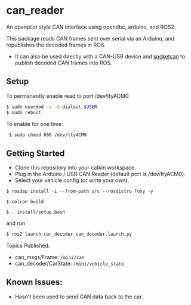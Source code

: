 # can_reader

An openpilot style CAN interface using opendbc, arduino, and ROS2.

This package reads CAN frames sent over serial via an Arduino, and republishes the decoded frames in ROS.
- It can also be used directly with a CAN-USB device and [socketcan](http://wiki.ros.org/socketcan_interface) to publish decoded CAN frames into ROS.

## Setup
To permanently enable read to port /dev/ttyACM0
``` bash
$ sudo usermod -a -G dialout $USER
$ sudo reboot 
```

To enable for one time:
``` bash
 $ sudo chmod 666 /dev/ttyACM0 
```

## Getting Started
- Clone this repository into your catkin workspace.
- Plug in the Arduino / USB CAN Reader (default port is /dev/ttyACM0).
- Select your vehicle config (or write your own).


```
$ rosdep install -i --from-path src --rosdistro foxy -y

$ colcon build

$ . install/setup.bash
```
 and run

``` bash
$ ros2 launch can_decoder can_decoder.launch.py
```

Topics Published:
- can_msgs/Frame: ```/mini/can``` 
- can_decoder/CarState:  ```/mini/vehicle_state```

## Known Issues:
- Hasn't been used to send CAN data back to the car.